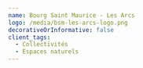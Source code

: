 ```yaml
---
name: Bourg Saint Maurice - Les Arcs
logo: /media/bsm-les-arcs-logo.png
decorativeOrInformative: false
client_tags:
  - Collectivités
  - Espaces naturels
---
```

